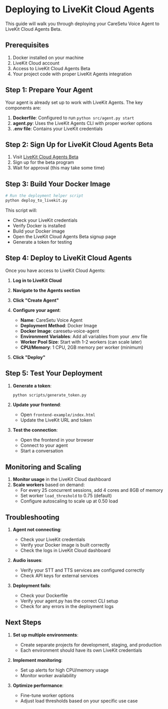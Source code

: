 # Deploying to LiveKit Cloud Agents

This guide will walk you through deploying your CareSetu Voice Agent to LiveKit Cloud Agents Beta.

## Prerequisites

1. Docker installed on your machine
2. LiveKit Cloud account
3. Access to LiveKit Cloud Agents Beta
4. Your project code with proper LiveKit Agents integration

## Step 1: Prepare Your Agent

Your agent is already set up to work with LiveKit Agents. The key components are:

1. **Dockerfile**: Configured to run `python src/agent.py start`
2. **agent.py**: Uses the LiveKit Agents CLI with proper worker options
3. **.env file**: Contains your LiveKit credentials

## Step 2: Sign Up for LiveKit Cloud Agents Beta

1. Visit [LiveKit Cloud Agents Beta](https://livekit.io/cloud-agents-beta)
2. Sign up for the beta program
3. Wait for approval (this may take some time)

## Step 3: Build Your Docker Image

```bash
# Run the deployment helper script
python deploy_to_livekit.py
```

This script will:

- Check your LiveKit credentials
- Verify Docker is installed
- Build your Docker image
- Open the LiveKit Cloud Agents Beta signup page
- Generate a token for testing

## Step 4: Deploy to LiveKit Cloud Agents

Once you have access to LiveKit Cloud Agents:

1. **Log in to LiveKit Cloud**
2. **Navigate to the Agents section**
3. **Click "Create Agent"**
4. **Configure your agent**:

   - **Name**: CareSetu Voice Agent
   - **Deployment Method**: Docker Image
   - **Docker Image**: caresetu-voice-agent
   - **Environment Variables**: Add all variables from your .env file
   - **Worker Pool Size**: Start with 1-2 workers (can scale later)
   - **CPU/Memory**: 1 CPU, 2GB memory per worker (minimum)

5. **Click "Deploy"**

## Step 5: Test Your Deployment

1. **Generate a token**:

   ```bash
   python scripts/generate_token.py
   ```

2. **Update your frontend**:

   - Open `frontend-example/index.html`
   - Update the LiveKit URL and token

3. **Test the connection**:
   - Open the frontend in your browser
   - Connect to your agent
   - Start a conversation

## Monitoring and Scaling

1. **Monitor usage** in the LiveKit Cloud dashboard
2. **Scale workers** based on demand:
   - For every 25 concurrent sessions, add 4 cores and 8GB of memory
   - Set worker `load_threshold` to 0.75 (default)
   - Configure autoscaling to scale up at 0.50 load

## Troubleshooting

1. **Agent not connecting**:

   - Check your LiveKit credentials
   - Verify your Docker image is built correctly
   - Check the logs in LiveKit Cloud dashboard

2. **Audio issues**:

   - Verify your STT and TTS services are configured correctly
   - Check API keys for external services

3. **Deployment fails**:
   - Check your Dockerfile
   - Verify your agent.py has the correct CLI setup
   - Check for any errors in the deployment logs

## Next Steps

1. **Set up multiple environments**:

   - Create separate projects for development, staging, and production
   - Each environment should have its own LiveKit credentials

2. **Implement monitoring**:

   - Set up alerts for high CPU/memory usage
   - Monitor worker availability

3. **Optimize performance**:
   - Fine-tune worker options
   - Adjust load thresholds based on your specific use case
